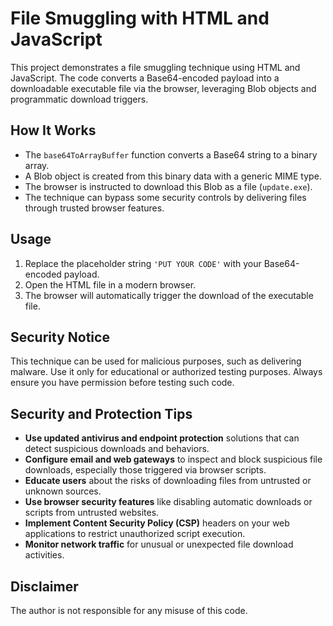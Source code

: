 # File Smuggling with HTML and JavaScript

This project demonstrates a file smuggling technique using HTML and JavaScript. The code converts a Base64-encoded payload into a downloadable executable file via the browser, leveraging Blob objects and programmatic download triggers.

## How It Works

- The `base64ToArrayBuffer` function converts a Base64 string to a binary array.
- A Blob object is created from this binary data with a generic MIME type.
- The browser is instructed to download this Blob as a file (`update.exe`).
- The technique can bypass some security controls by delivering files through trusted browser features.

## Usage

1. Replace the placeholder string `'PUT YOUR CODE'` with your Base64-encoded payload.
2. Open the HTML file in a modern browser.
3. The browser will automatically trigger the download of the executable file.

## Security Notice

This technique can be used for malicious purposes, such as delivering malware. Use it only for educational or authorized testing purposes. Always ensure you have permission before testing such code.

## Security and Protection Tips

- **Use updated antivirus and endpoint protection** solutions that can detect suspicious downloads and behaviors.
- **Configure email and web gateways** to inspect and block suspicious file downloads, especially those triggered via browser scripts.
- **Educate users** about the risks of downloading files from untrusted or unknown sources.
- **Use browser security features** like disabling automatic downloads or scripts from untrusted websites.
- **Implement Content Security Policy (CSP)** headers on your web applications to restrict unauthorized script execution.
- **Monitor network traffic** for unusual or unexpected file download activities.

## Disclaimer

The author is not responsible for any misuse of this code.
